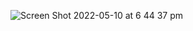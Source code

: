 ![Screen Shot 2022-05-10 at 6 44 37 pm](https://user-images.githubusercontent.com/93946441/167587902-ee631350-afa9-4a12-b5fc-36d2b78f4870.png)
